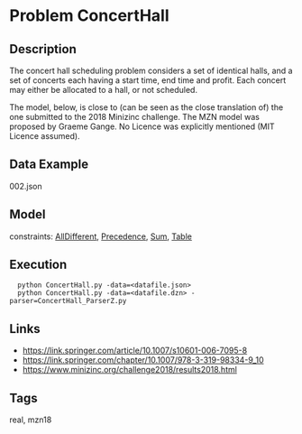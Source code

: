 # Problem ConcertHall
## Description
The concert hall scheduling problem considers a set of identical halls,
and a set of concerts each having a start time, end time and profit.
Each concert may either be allocated to a hall, or not scheduled.

The model, below, is close to (can be seen as the close translation of) the one submitted to the 2018 Minizinc challenge.
The MZN model was proposed by Graeme Gange.
No Licence was explicitly mentioned (MIT Licence assumed).

## Data Example
  002.json

## Model
  constraints: [AllDifferent](http://pycsp.org/documentation/constraints/AllDifferent), [Precedence](http://pycsp.org/documentation/constraints/Precedence), [Sum](http://pycsp.org/documentation/constraints/Sum), [Table](http://pycsp.org/documentation/constraints/Table)

## Execution
```
  python ConcertHall.py -data=<datafile.json>
  python ConcertHall.py -data=<datafile.dzn> -parser=ConcertHall_ParserZ.py
```

## Links
  - https://link.springer.com/article/10.1007/s10601-006-7095-8
  - https://link.springer.com/chapter/10.1007/978-3-319-98334-9_10
  - https://www.minizinc.org/challenge2018/results2018.html

## Tags
  real, mzn18
